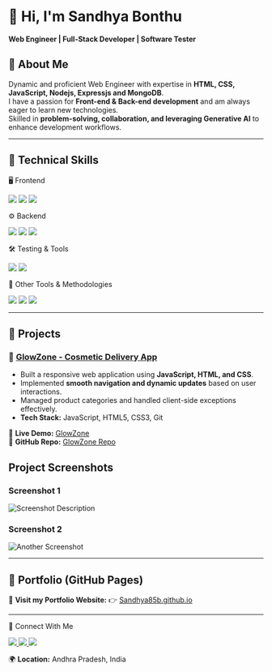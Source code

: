 # 👋 Hi, I'm Sandhya Bonthu  

**Web Engineer | Full-Stack Developer | Software Tester**  

## 📌 About Me  
Dynamic and proficient Web Engineer with expertise in **HTML, CSS, JavaScript, Nodejs, Expressjs and MongoDB**.  
I have a passion for **Front-end & Back-end development** and am always eager to learn new technologies.  
Skilled in **problem-solving, collaboration, and leveraging Generative AI** to enhance development workflows.  

---

## 📌 Technical Skills  

🖥️ Frontend
<p> <img src="https://img.shields.io/badge/HTML5-E34F26?style=for-the-badge&logo=html5&logoColor=white">  <img src="https://img.shields.io/badge/CSS3-1572B6?style=for-the-badge&logo=css3&logoColor=white">  <img src="https://img.shields.io/badge/JavaScript-F7DF1E?style=for-the-badge&logo=javascript&logoColor=black"> </p>
⚙️ Backend
<p> <img src="https://img.shields.io/badge/Node.js-43853D?style=for-the-badge&logo=node.js&logoColor=white"> <img src="https://img.shields.io/badge/Express.js-000000?style=for-the-badge&logo=express&logoColor=white"> <img src="https://img.shields.io/badge/MongoDB-4EA94B?style=for-the-badge&logo=mongodb&logoColor=white"> </p>
🛠️ Testing & Tools
<p> <img src="https://img.shields.io/badge/JIRA-0052CC?style=for-the-badge&logo=jira&logoColor=white">  <img src="https://img.shields.io/badge/Postman-FF6C37?style=for-the-badge&logo=postman&logoColor=white"> </p>
🔧 Other Tools & Methodologies
<p> <img src="https://img.shields.io/badge/Git-F05032?style=for-the-badge&logo=git&logoColor=white"> <img src="https://img.shields.io/badge/Agile-026D9E?style=for-the-badge&logo=scrumalliance&logoColor=white"> <img src="https://img.shields.io/badge/SDLC-4A90E2?style=for-the-badge"> </p>

---

## 📌 Projects  

### 🚀 [GlowZone - Cosmetic Delivery App](https://sandhya85b.github.io/Project-Masai/)  
- Built a responsive web application using **JavaScript, HTML, and CSS**.  
- Implemented **smooth navigation and dynamic updates** based on user interactions.  
- Managed product categories and handled client-side exceptions effectively.  
- **Tech Stack:** JavaScript, HTML5, CSS3, Git  

🔗 **Live Demo:** [GlowZone](https://sandhya85b.github.io/Project-Masai/)  
🔗 **GitHub Repo:** [GlowZone Repo](https://github.com/Sandhya85b/Project-Masai)  

## Project Screenshots

### Screenshot 1
![Screenshot Description](https://drive.google.com/uc?export=view&id=1pGrMT_TM2v8VUVKa0iLOLCY2eR9hxGA0)

### Screenshot 2
![Another Screenshot](https://drive.google.com/uc?export=view&id=1k0WH39B4rKF23I58de1CbfYIb8FjjqU3)


---

## 📌 Portfolio (GitHub Pages)  
🚀 **Visit my Portfolio Website:** 👉 [Sandhya85b.github.io](https://Sandhya85b.github.io/)  

---

📌 Connect With Me
<p> <a href="https://github.com/Sandhya85b"> <img src="https://img.shields.io/badge/GitHub-181717?style=for-the-badge&logo=github&logoColor=white"> </a> <a href="https://www.linkedin.com/in/sandhya-b-856776285"> <img src="https://img.shields.io/badge/LinkedIn-0077B5?style=for-the-badge&logo=linkedin&logoColor=white"> </a> <a href="mailto:sandhya85.b@gmail.com"> <img src="https://img.shields.io/badge/Email-D14836?style=for-the-badge&logo=gmail&logoColor=white"> </a> </p>

🌍 **Location:** Andhra Pradesh, India  


